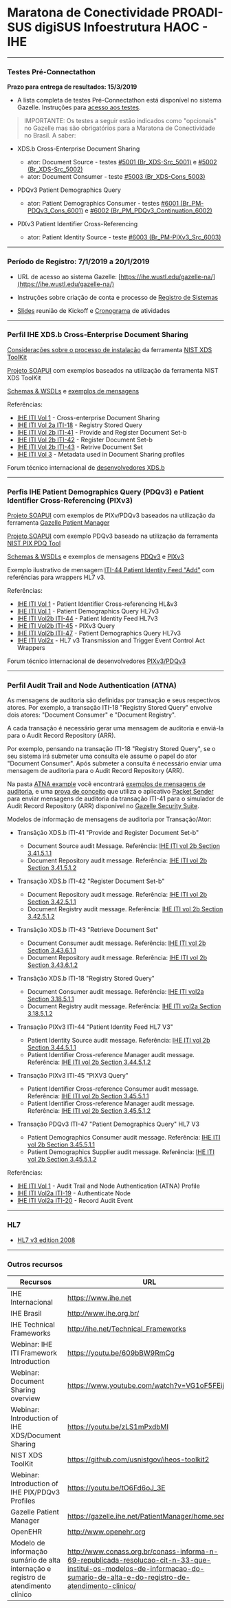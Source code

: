 # Maratona de Conectividade PROADI-SUS digiSUS Infoestrutura HAOC - IHE


-----

### Testes Pré-Connectathon

**Prazo para entrega de resultados: 15/3/2019**

- A lista completa de testes Pré-Connectathon está disponível no sistema Gazelle. Instruções para [acesso aos testes](Technical%20Instructions/tech_inst-6.md).  

> IMPORTANTE: Os testes a seguir estão indicados como "opcionais" no Gazelle mas são obrigatórios para a Maratona de Conectividade no Brasil. A saber:

   - XDS.b Cross-Enterprise Document Sharing  
   
        - ator: Document Source - testes [#5001 (Br_XDS-Src_5001)](Technical%20Instructions/tech_inst-3.md) e [#5002 (Br_XDS-Src_5002)](Technical%20Instructions/tech_inst-3-2.md)  
        - ator: Document Consumer - teste [#5003 (Br_XDS-Cons_5003)](Technical%20Instructions/tech_inst-3-1.md)  

   - PDQv3 Patient Demographics Query

        - ator: Patient Demographics Consumer - testes [#6001 (Br_PM-PDQv3_Cons_6001)](Technical%20Instructions/tech_inst-4.md) e [#6002 (Br_PM_PDQv3_Continuation_6002)](Technical%20Instructions/tech_inst-4-1.md)

   - PIXv3 Patient Identifier Cross-Referencing 

        - ator: Patient Identity Source - teste [#6003 (Br_PM-PIXv3_Src_6003)](Technical%20Instructions/tech_inst-5.md)

-----
### Período de Registro: 7/1/2019 a 20/1/2019


- URL de acesso ao sistema Gazelle: [https://ihe.wustl.edu/gazelle-na/](https://ihe.wustl.edu/gazelle-na/)

- Instruções sobre criação de conta e processo de [Registro de Sistemas](Technical%20Instructions/tech_inst-1.md)

- [Slides](http://www.ihe.org.br/siteWP/connectathon-2019-kickoff/) reunião de Kickoff e [Cronograma](http://www.ihe.org.br/siteWP/connectathon-2019-cronograma/) de atividades

-----

### Perfil IHE XDS.b Cross-Enterprise Document Sharing  


[Considerações sobre o processo de instalação](Technical%20Instructions/tech_inst-2.md) da ferramenta [NIST XDS ToolKit](https://github.com/usnistgov/iheos-toolkit2)

[Projeto SOAPUI](./SOAPUI%20Projects/NIST%20XDS-Toolkit-Examples-soapui-project.xml) com exemplos baseados na utilização da ferramenta NIST XDS ToolKit 

[Schemas & WSDLs](./IHE%20schemas%20&%20wsdls) e [exemplos de mensagens](./IHE%20messages%20examples/XDS.b)

Referências:  

- [IHE ITI Vol 1](https://www.ihe.net/uploadedFiles/Documents/ITI/IHE_ITI_TF_Vol2b.pdf#page=81) - Cross-enterprise Document Sharing
- [IHE ITI Vol 2a ITI-18](https://www.ihe.net/uploadedFiles/Documents/ITI/IHE_ITI_TF_Vol2a.pdf#page=91) - Registry Stored Query
- [IHE ITI Vol 2b ITI-41](https://www.ihe.net/uploadedFiles/Documents/ITI/IHE_ITI_TF_Vol2b.pdf#page=153) - Provide and Register Document Set-b
- [IHE ITI Vol 2b ITI-42](https://www.ihe.net/uploadedFiles/Documents/ITI/IHE_ITI_TF_Vol2b.pdf#page=164) - Register Document Set-b
- [IHE ITI Vol 2b ITI-43](https://www.ihe.net/uploadedFiles/Documents/ITI/IHE_ITI_TF_Vol2b.pdf#page=175) - Retrive Document Set
- [IHE ITI Vol 3](https://www.ihe.net/uploadedFiles/Documents/ITI/IHE_ITI_TF_Vol3.pdf#page=4) - Metadata used in Document Sharing profiles

Forum técnico internacional de [desenvolvedores XDS.b](https://groups.google.com/forum/#!forum/ihe-xds-implementors)

-----

### Perfis IHE Patient Demographics Query (PDQv3) e Patient Identifier Cross-Referencing (PIXv3)

[Projeto SOAPUI](./SOAPUI%20Projects/Gazelle-Patient-Manager-examples-soapui-project.xml) com exemplos de PIXv/PDQv3 baseados na utilização da ferramenta [Gazelle Patient Manager](https://gazelle.ihe.net/PatientManager/home.seam) 

[Projeto SOAPUI](./SOAPUI%20Projects/NIST-PIXPDQ-Examples-soapui-project.xml) com exemplo PDQv3 baseado na utilização da ferramenta [NIST PIX PDQ Tool](https://pixpdqtests.nist.gov/pixpdqtool/) 

[Schemas & WSDLs](./IHE%20schemas%20&%20wsdls) e exemplos de mensagens [PDQv3](./IHE%20messages%20examples/PDQV3) e [PIXv3](./IHE%20messages%20examples/PIXV3) 

Exemplo ilustrativo de mensagem [ITI-44 Patient Identity Feed "Add"](Technical%20Instructions/media/image23.png) com referências para wrappers HL7 v3.

Referências:

- [IHE ITI Vol 1](https://www.ihe.net/uploadedFiles/Documents/ITI/IHE_ITI_TF_Vol1.pdf#page=231) - Patient Identifier Cross-referencing HL&v3
- [IHE ITI Vol 1](https://www.ihe.net/uploadedFiles/Documents/ITI/IHE_ITI_TF_Vol1.pdf#page=236) - Patient Demographics Query HL7v3
- [IHE ITI Vol2b ITI-44](https://www.ihe.net/uploadedFiles/Documents/ITI/IHE_ITI_TF_Vol2b.pdf#page=192) - Patient Identity Feed HL7v3
- [IHE ITI Vol2b ITI-45](https://www.ihe.net/uploadedFiles/Documents/ITI/IHE_ITI_TF_Vol2b.pdf#page=217) - PIXv3 Query
- [IHE ITI Vol2b ITI-47](https://www.ihe.net/uploadedFiles/Documents/ITI/IHE_ITI_TF_Vol2b.pdf#page=245) - Patient Demographics Query HL7v3
- [IHE ITI Vol2x](https://www.ihe.net/uploadedFiles/Documents/ITI/IHE_ITI_TF_Vol2x.pdf#page=59) - HL7 v3 Transmission and Trigger Event Control Act
Wrappers

Forum técnico internacional de desenvolvedores [PIXv3/PDQv3](https://groups.google.com/forum/#!forum/ihe_pix_pdq_testing)

-----
### Perfil Audit Trail and Node Authentication (ATNA)


As mensagens de auditoria são definidas por transação e seus respectivos atores. Por exemplo, a transação ITI-18 "Registry Stored Query" envolve dois atores: "Document Consumer" e "Document Registry". 

A cada transação é necessário gerar uma mensagem de auditoria e enviá-la para o Audit Record Repository (ARR).

Por exemplo, pensando na transação ITI-18 "Registry Stored Query", se o seu sistema irá submeter uma consulta ele assume o papel do ator "Document Consumer". Após submeter a consulta é necessário enviar uma mensagem de auditoria para o Audit Record Repository (ARR). 

Na pasta [ATNA example](./ATNA%20%example/) você encontrará [exemplos de mensagens de auditoria](./ATNA%20%xample/Audit%20%messages), e uma [prova de conceito](./ATNA%20%example/POC/) que utiliza o aplicativo [Packet Sender](https://packetsender.com/) para enviar mensagens de auditoria da transação ITI-41 para o simulador de Audit Record Repository (ARR) disponível no [Gazelle Security Suite](https://gazelle.ihe.net/gss/). 

Modelos de informação de mensagens de auditoria por Transação/Ator:

- Transãção XDS.b ITI-41 "Provide and Register Document Set-b"
    
  - Document Source audit Message. Referência: [IHE  ITI vol 2b Section 3.41.5.1.1](https://www.ihe.net/uploadedFiles/Documents/ITI/IHE_ITI_TF_Vol2b.pdf#page=160) 
  - Document Repository audit message. Referência: [IHE ITI vol 2b Section 3.41.5.1.2](https://www.ihe.net/uploadedFiles/Documents/ITI/IHE_ITI_TF_Vol2b.pdf#page=162) 
   
- Transação XDS.b ITI-42 "Register Document Set-b"

  - Document Repository audit message. Referência: [IHE ITI vol 2b Section 3.42.5.1.1](https://www.ihe.net/uploadedFiles/Documents/ITI/IHE_ITI_TF_Vol2b.pdf#page=172)
  - Document Registry audit message. Referência: [IHE ITI vol 2b Section 3.42.5.1.2](https://www.ihe.net/uploadedFiles/Documents/ITI/IHE_ITI_TF_Vol2b.pdf#page=173)

- Transãção XDS.b ITI-43 "Retrieve Document Set"

  - Document Consumer audit message. Referência: [IHE  ITI vol 2b Section 3.43.6.1.1](https://www.ihe.net/uploadedFiles/Documents/ITI/IHE_ITI_TF_Vol2b.pdf#page=189) 
  - Document Repository audit message. Referência: [IHE ITI vol 2b Section 3.43.6.1.2](https://www.ihe.net/uploadedFiles/Documents/ITI/IHE_ITI_TF_Vol2b.pdf#page=190) 

- Transãção XDS.b ITI-18 "Registry Stored Query"

  - Document Consumer audit message. Referência: [IHE ITI vol2a Section 3.18.5.1.1](https://www.ihe.net/uploadedFiles/Documents/ITI/IHE_ITI_TF_Vol2a.pdf#page=128)
  - Document Registry audit message. Referência: [IHE ITI vol2a Section 3.18.5.1.2](https://www.ihe.net/uploadedFiles/Documents/ITI/IHE_ITI_TF_Vol2a.pdf#page=130)

- Transação PIXv3 ITI-44 "Patient Identity Feed HL7 V3"

  - Patient Identity Source audit message. Referência: [IHE ITI vol 2b Section 3.44.5.1.1](https://www.ihe.net/uploadedFiles/Documents/ITI/IHE_ITI_TF_Vol2b.pdf#page=214) 
  -  Patient Identifier Cross-reference Manager audit message. Referência: [IHE ITI vol 2b Section 3.44.5.1.2](https://www.ihe.net/uploadedFiles/Documents/ITI/IHE_ITI_TF_Vol2b.pdf#page=215)
 
- Transação PIXv3 ITI-45 "PIXV3 Query"

  - Patient Identifier Cross-reference Consumer audit message. Referência: [IHE ITI vol 2b Section 3.45.5.1.1](https://www.ihe.net/uploadedFiles/Documents/ITI/IHE_ITI_TF_Vol2b.pdf#page=231) 
  -  Patient Identifier Cross-reference Manager audit message. Referência: [IHE ITI vol 2b Section 3.45.5.1.2](https://www.ihe.net/uploadedFiles/Documents/ITI/IHE_ITI_TF_Vol2b.pdf#page=233)

- Transação PDQv3 ITI-47 "Patient Demographics Query" HL7 V3

  - Patient Demographics Consumer audit message. Referência: [IHE ITI vol 2b Section 3.45.5.1.1](https://www.ihe.net/uploadedFiles/Documents/ITI/IHE_ITI_TF_Vol2b.pdf#page=268) 
  -   Patient Demographics Supplier audit message. Referência: [IHE ITI vol 2b Section 3.45.5.1.2](https://www.ihe.net/uploadedFiles/Documents/ITI/IHE_ITI_TF_Vol2b.pdf#page=270)
 

Referências:

- [IHE ITI Vol 1](https://www.ihe.net/uploadedFiles/Documents/ITI/IHE_ITI_TF_Vol1.pdf#page=68) - Audit Trail and Node Authentication (ATNA) Profile
- [IHE ITI Vol2a ITI-19](https://www.ihe.net/uploadedFiles/Documents/ITI/IHE_ITI_TF_Vol2a.pdf#page=121) - Authenticate Node
- [IHE ITI Vol2a ITI-20](https://www.ihe.net/uploadedFiles/Documents/ITI/IHE_ITI_TF_Vol2a.pdf#page=138) - Record Audit Event

-----

### HL7

- [HL7 v3 edition 2008](./HL7v3%20Edition2008%20cd)

-----

### Outros recursos

Recursos | URL
---------|-----
IHE Internacional | https://www.ihe.net 
IHE Brasil | http://www.ihe.org.br/ 
IHE Technical Frameworks | http://ihe.net/Technical_Frameworks 
Webinar: IHE ITI Framework Introduction | https://youtu.be/609bBW9RmCg 
Webinar: Document Sharing overview | https://www.youtube.com/watch?v=VG1oF5FEijY  
Webinar: Introduction of IHE XDS/Document Sharing | https://youtu.be/zLS1mPxdbMI
NIST XDS ToolKit | https://github.com/usnistgov/iheos-toolkit2
Webinar: Introduction of IHE PIX/PDQv3 Profiles | https://youtu.be/tO6Fd6oJ_3E 
Gazelle Patient Manager | https://gazelle.ihe.net/PatientManager/home.seam
OpenEHR | http://www.openehr.org 
Modelo de informação sumário de alta internação e registro de atendimento clínico | http://www.conass.org.br/conass-informa-n-69-republicada-resolucao-cit-n-33-que-institui-os-modelos-de-informacao-do-sumario-de-alta-e-do-registro-de-atendimento-clinico/ 



